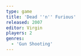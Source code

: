 ```yaml
---
type: game
title: 'Dead ''n'' Furious'
released: 2007
editor: Virgin
players: 2
genres:
  - 'Gun Shooting'
---
```

